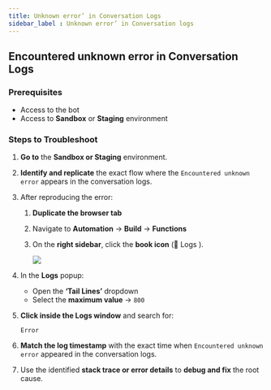 ```yaml
---
title: Unknown error’ in Conversation Logs
sidebar_label : Unknown error’ in Conversation logs
---
```





## Encountered unknown error in Conversation Logs


### Prerequisites

* Access to the bot
* Access to **Sandbox** or **Staging** environment




### Steps to Troubleshoot

1. **Go to** the **Sandbox or Staging** environment.

2. **Identify and replicate** the exact flow where the `Encountered unknown error` appears in the conversation logs.

3. After reproducing the error:

   1. **Duplicate the browser tab**
   2.  Navigate to **Automation** → **Build** → **Functions**
   3. On the **right sidebar**, click the **book icon** (📘  Logs ).

      ![](https://i.ibb.co/YTy5RVY9/image1.png)

4. In the **Logs** popup:

   * Open the **‘Tail Lines’** dropdown
   * Select the **maximum value** → `800`

5. **Click inside the Logs window** and search for:

   ```
   Error
   ```

6. **Match the log timestamp** with the exact time when `Encountered unknown error` appeared in the conversation logs.

7. Use the identified **stack trace or error details** to **debug and fix** the root cause.
